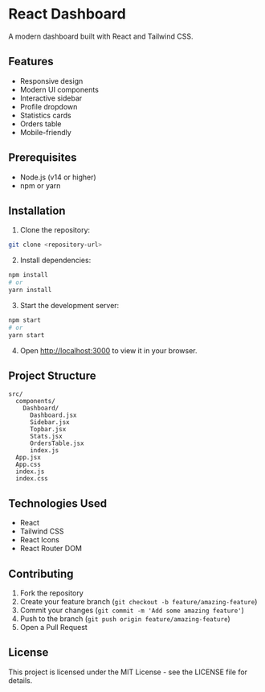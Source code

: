 # React Dashboard

A modern dashboard built with React and Tailwind CSS.

## Features

- Responsive design
- Modern UI components
- Interactive sidebar
- Profile dropdown
- Statistics cards
- Orders table
- Mobile-friendly

## Prerequisites

- Node.js (v14 or higher)
- npm or yarn

## Installation

1. Clone the repository:
```bash
git clone <repository-url>
```

2. Install dependencies:
```bash
npm install
# or
yarn install
```

3. Start the development server:
```bash
npm start
# or
yarn start
```

4. Open [http://localhost:3000](http://localhost:3000) to view it in your browser.

## Project Structure

```
src/
  components/
    Dashboard/
      Dashboard.jsx
      Sidebar.jsx
      Topbar.jsx
      Stats.jsx
      OrdersTable.jsx
      index.js
  App.jsx
  App.css
  index.js
  index.css
```

## Technologies Used

- React
- Tailwind CSS
- React Icons
- React Router DOM

## Contributing

1. Fork the repository
2. Create your feature branch (`git checkout -b feature/amazing-feature`)
3. Commit your changes (`git commit -m 'Add some amazing feature'`)
4. Push to the branch (`git push origin feature/amazing-feature`)
5. Open a Pull Request

## License

This project is licensed under the MIT License - see the LICENSE file for details. 